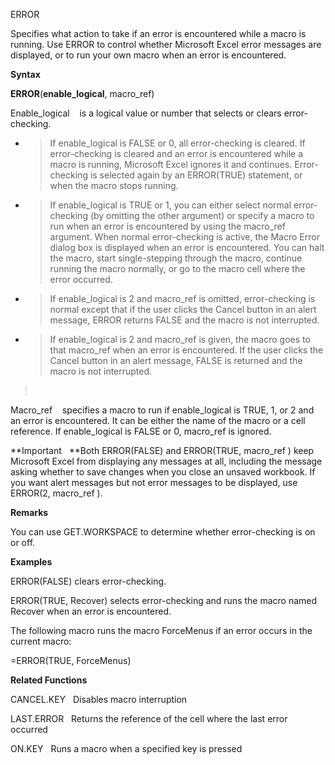 ERROR

Specifies what action to take if an error is encountered while a macro
is running. Use ERROR to control whether Microsoft Excel error messages
are displayed, or to run your own macro when an error is encountered.

**Syntax**

**ERROR**(**enable\_logical**, macro\_ref)

Enable\_logical    is a logical value or number that selects or clears
error-checking.

  - > If enable\_logical is FALSE or 0, all error-checking is cleared.
    > If error-checking is cleared and an error is encountered while a
    > macro is running, Microsoft Excel ignores it and continues.
    > Error-checking is selected again by an ERROR(TRUE) statement, or
    > when the macro stops running.

  - > If enable\_logical is TRUE or 1, you can either select normal
    > error-checking (by omitting the other argument) or specify a macro
    > to run when an error is encountered by using the macro\_ref
    > argument. When normal error-checking is active, the Macro Error
    > dialog box is displayed when an error is encountered. You can halt
    > the macro, start single-stepping through the macro, continue
    > running the macro normally, or go to the macro cell where the
    > error occurred.

  - > If enable\_logical is 2 and macro\_ref is omitted, error-checking
    > is normal except that if the user clicks the Cancel button in an
    > alert message, ERROR returns FALSE and the macro is not
    > interrupted.

  - > If enable\_logical is 2 and macro\_ref is given, the macro goes to
    > that macro\_ref when an error is encountered. If the user clicks
    > the Cancel button in an alert message, FALSE is returned and the
    > macro is not interrupted.

>  

Macro\_ref    specifies a macro to run if enable\_logical is TRUE, 1, or
2 and an error is encountered. It can be either the name of the macro or
a cell reference. If enable\_logical is FALSE or 0, macro\_ref is
ignored.

**Important   **Both ERROR(FALSE) and ERROR(TRUE, macro\_ref ) keep
Microsoft Excel from displaying any messages at all, including the
message asking whether to save changes when you close an unsaved
workbook. If you want alert messages but not error messages to be
displayed, use ERROR(2, macro\_ref ).

**Remarks**

You can use GET.WORKSPACE to determine whether error-checking is on or
off.

**Examples**

ERROR(FALSE) clears error-checking.

ERROR(TRUE, Recover) selects error-checking and runs the macro named
Recover when an error is encountered.

The following macro runs the macro ForceMenus if an error occurs in the
current macro:

\=ERROR(TRUE, ForceMenus)

**Related Functions**

CANCEL.KEY   Disables macro interruption

LAST.ERROR   Returns the reference of the cell where the last error
occurred

ON.KEY   Runs a macro when a specified key is pressed


